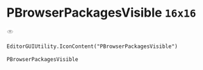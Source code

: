 # PBrowserPackagesVisible `16x16`
<img src="/img/PBrowserPackagesVisible.png" width=16 height=16>

``` CSharp
EditorGUIUtility.IconContent("PBrowserPackagesVisible")
```
```
PBrowserPackagesVisible
```

